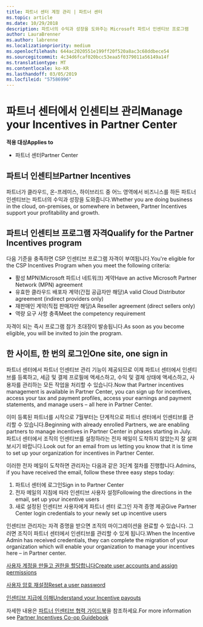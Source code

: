 ```yaml
---
title: 파트너 센터 계정 관리 | 파트너 센터
ms.topic: article
ms.date: 10/29/2018
description: 파트너의 수익과 성장을 도와주는 Microsoft 파트너 인센티브 프로그램
author: LauraBrenner
ms.author: labrenne
ms.localizationpriority: medium
ms.openlocfilehash: 644ac2020551e199ff20f520a8ac3c68ddbece54
ms.sourcegitcommit: 4c34d6fcaf020bcc53eaa5f0379011a56149a14f
ms.translationtype: MT
ms.contentlocale: ko-KR
ms.lasthandoff: 03/05/2019
ms.locfileid: "57586996"
---
```

# <a name="manage-your-incentives-in-partner-center"></a><span data-ttu-id="f7be8-103">파트너 센터에서 인센티브 관리</span><span class="sxs-lookup"><span data-stu-id="f7be8-103">Manage your Incentives in Partner Center</span></span> 

<span data-ttu-id="f7be8-104">**적용 대상**</span><span class="sxs-lookup"><span data-stu-id="f7be8-104">**Applies to**</span></span>

-  <span data-ttu-id="f7be8-105">파트너 센터</span><span class="sxs-lookup"><span data-stu-id="f7be8-105">Partner Center</span></span>

## <a name="partner-incentives"></a><span data-ttu-id="f7be8-106">파트너 인센티브</span><span class="sxs-lookup"><span data-stu-id="f7be8-106">Partner Incentives</span></span> 

<span data-ttu-id="f7be8-107">파트너가 클라우드, 온-프레미스, 하이브리드 중 어느 영역에서 비즈니스를 하든 파트너 인센티브는 파트너의 수익과 성장을 도와줍니다.</span><span class="sxs-lookup"><span data-stu-id="f7be8-107">Whether you are doing business in the cloud, on-premises, or somewhere in between, Partner Incentives support your profitability and growth.</span></span>

## <a name="qualify-for-the-partner-incentives-program"></a><span data-ttu-id="f7be8-108">파트너 인센티브 프로그램 자격</span><span class="sxs-lookup"><span data-stu-id="f7be8-108">Qualify for the Partner Incentives program</span></span>

<span data-ttu-id="f7be8-109">다음 기준을 충족하면 CSP 인센티브 프로그램 자격이 부여됩니다.</span><span class="sxs-lookup"><span data-stu-id="f7be8-109">You're eligible for the CSP Incentives Program when you meet the following criteria:</span></span>

-   <span data-ttu-id="f7be8-110">활성 MPN(Microsoft 파트너 네트워크) 계약</span><span class="sxs-lookup"><span data-stu-id="f7be8-110">Have an active Microsoft Partner Network (MPN) agreement</span></span> 
-   <span data-ttu-id="f7be8-111">유효한 클라우드 배포자 계약(간접 공급자만 해당)</span><span class="sxs-lookup"><span data-stu-id="f7be8-111">A valid Cloud Distributor agreement (indirect providers only)</span></span>
-   <span data-ttu-id="f7be8-112">재판매인 계약(직접 판매자만 해당)</span><span class="sxs-lookup"><span data-stu-id="f7be8-112">A Reseller agreement (direct sellers only)</span></span>
-   <span data-ttu-id="f7be8-113">역량 요구 사항 충족</span><span class="sxs-lookup"><span data-stu-id="f7be8-113">Meet the competency requirement</span></span>

<span data-ttu-id="f7be8-114">자격이 되는 즉시 프로그램 참가 초대장이 발송됩니다.</span><span class="sxs-lookup"><span data-stu-id="f7be8-114">As soon as you become eligible, you will be invited to join the program.</span></span>

## <a name="one-site-one-sign-in"></a><span data-ttu-id="f7be8-115">한 사이트, 한 번의 로그인</span><span class="sxs-lookup"><span data-stu-id="f7be8-115">One site, one sign in</span></span>

<span data-ttu-id="f7be8-116">파트너 센터에서 파트너 인센티브 관리 기능이 제공되므로 이제 파트너 센터에서 인센티브를 등록하고, 세금 및 결제 프로필에 액세스하고, 수익 및 결제 상태에 액세스하고, 사용자를 관리하는 모든 작업을 처리할 수 있습니다.</span><span class="sxs-lookup"><span data-stu-id="f7be8-116">Now that Partner incentives management is available in Partner Center, you can sign up for incentives, access your tax and payment profiles, access your earnings and payment statements, and manage users – all here in Partner Center.</span></span> 

<span data-ttu-id="f7be8-117">이미 등록된 파트너를 시작으로 7월부터는 단계적으로 파트너 센터에서 인센티브를 관리할 수 있습니다.</span><span class="sxs-lookup"><span data-stu-id="f7be8-117">Beginning with already enrolled Partners, we are enabling partners to manage incentives in Partner Center in phases starting in July.</span></span> <span data-ttu-id="f7be8-118">파트너 센터에서 조직의 인센티브를 설정하라는 전자 메일이 도착하지 않았는지 잘 살펴보시기 바랍니다.</span><span class="sxs-lookup"><span data-stu-id="f7be8-118">Look out for an email from us letting you know that it is time to set up your organization for incentives in Partner Center.</span></span> 

<span data-ttu-id="f7be8-119">이러한 전자 메일이 도착하면 관리자는 다음과 같은 3단계 절차를 진행합니다.</span><span class="sxs-lookup"><span data-stu-id="f7be8-119">Admins, if you have received the email, follow these three easy steps today:</span></span>

1.  <span data-ttu-id="f7be8-120">파트너 센터에 로그인</span><span class="sxs-lookup"><span data-stu-id="f7be8-120">Sign in to Partner Center</span></span> 
2.  <span data-ttu-id="f7be8-121">전자 메일의 지침에 따라 인센티브 사용자 설정</span><span class="sxs-lookup"><span data-stu-id="f7be8-121">Following the directions in the email, set up your incentive users</span></span> 
3.  <span data-ttu-id="f7be8-122">새로 설정된 인센티브 사용자에게 파트너 센터 로그인 자격 증명 제공</span><span class="sxs-lookup"><span data-stu-id="f7be8-122">Give Partner Center login credentials to your newly set up incentive users</span></span>

<span data-ttu-id="f7be8-123">인센티브 관리자는 자격 증명을 받으면 조직의 마이그레이션을 완료할 수 있습니다. 그러면 조직이 파트너 센터에서 인센티브를 관리할 수 있게 됩니다.</span><span class="sxs-lookup"><span data-stu-id="f7be8-123">When the Incentive Admin has received credentials, they can complete the migration of your organization which will enable your organization to manage your incentives here – in Partner center.</span></span>


[<span data-ttu-id="f7be8-124">사용자 계정을 만들고 권한을 할당합니다</span><span class="sxs-lookup"><span data-stu-id="f7be8-124">Create user accounts and assign permissions</span></span>](create-user-accounts-and-set-permissions.md)

[<span data-ttu-id="f7be8-125">사용자 암호 재설정</span><span class="sxs-lookup"><span data-stu-id="f7be8-125">Reset a user password</span></span>](reset-a-user-password.md)

[<span data-ttu-id="f7be8-126">인센티브 지급에 이해</span><span class="sxs-lookup"><span data-stu-id="f7be8-126">Understand your Incentive payouts</span></span>](understand-incentive-payouts.md)

<span data-ttu-id="f7be8-127">자세한 내용은 [파트너 인센티브 협력 가이드북](https://assets.microsoft.com/coop-guidebook.pdf)을 참조하세요.</span><span class="sxs-lookup"><span data-stu-id="f7be8-127">For more information see [Partner Incentives Co-op Guidebook](https://assets.microsoft.com/coop-guidebook.pdf)</span></span>
